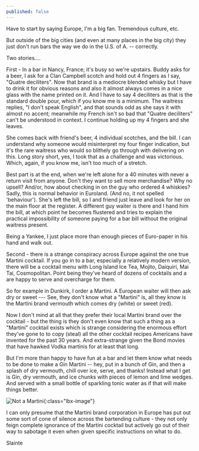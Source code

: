 ```yaml
---
published: false
---
```

Have to start by saying Europe, I'm a big fan. Tremendous culture, etc.

But outside of the big cities (and even at many places in the big city) they just don't run bars the way we do in the U.S. of A. -- correctly.

Two stories....

First - In a bar in Nancy, France; it's busy so we're upstairs. Buddy asks for a beer, I ask for a Clan Campbell scotch and hold out 4 fingers as I say, "Quatre deciliters". Now that brand is a mediocre blended whisky but I have to drink it for obvious reasons and also it almost always comes in a nice glass with the name printed on it. And I have to say 4 deciliters as that is the standard double pour, which if you know me is a minimum. The waitress replies, "I don't speak English", and that sounds odd as she says it with almost no accent; meanwhile my French isn't so bad that "Quatre deciliters" can't be understood in context. I continue holding up my 4 fingers and she leaves.

She comes back with friend's beer, 4 individual scotches, and the bill. I can understand why someone would misinterpret my four finger indication, but it's the rare waitress who would so blithely go through with delivering on this. Long story short, yes, I took that as a challenge and was victorious. Which, again, if you know me, isn't too much of a stretch.

Best part is at the end, when we're left alone for a 40 minutes with never a return visit from anyone. Don't they want to sell more merchandise? Why no upsell? And/or, how about checking in on the guy who ordered 4 whiskies? Sadly, this is normal behavior in Euroland. (And no, it not spelled 'behaviour'). She's left the bill, so I and friend just leave and look for her on the main floor at the register. A different guy waiter is there and I hand him the bill, at which point he becomes flustered and tries to explain the practical impossibility of someone paying for a bar bill without the original waitress present. 

Being a Yankee, I just place more than enough pieces of Euro-paper in his hand and walk out.

Second - there is a strange conspiracy across Europe against the one true Martini cocktail. If you go in to a bar, especially a relatively modern version, there will be a cocktail menu with Long Island Ice Tea, Mojito, Daiquiri, Mai Tai, Cosmopolitan. Point being they've heard of dozens of cocktails and a are happy to serve and overcharge for them.  

So for example in Dunkirk, I order a Martini. A European waiter will then ask dry or sweet --- See, they don't know what a "Martini" is, all they know is the Martini brand vermouth which comes dry (white) or sweet (red).

Now I don't mind at all that they prefer their local Martini brand over the cocktail - but the thing is they don't even know that such a thing as a "Martini" cocktail exists which is strange considering the enormous effort they've gone to to copy (steal) all the other cocktail recipes Americans have invented for the past 30 years. And extra-strange given the Bond movies that have hawked Vodka martinis for at least that long.

But I'm more than happy to have fun at a bar and let them know what needs to be done to make a Gin Martini -- hey, put in a bunch of Gin, and then a splash of dry vermouth, chill over ice, serve, and thanks!  Instead what I get is Gin, dry vermouth, and ice chunks with pieces of lemon and lime wedges. And served with a small bottle of sparkling tonic water as if that will make things better.

![Not a Martini](https://lh3.googleusercontent.com/9SwjbRggQHsgpSlT4LffqFG-jcpJUxaJ5772aCDiPDh0Jm_o3SmSv6Oj-dnVYqtxgsM1bGgZ5ll9n4jvEOldR7hNJKt1u_z6EesLxwdXPiybpAu-d7zeV3OagWa6ca-FH6c62Yst9RftWHebrTcomTZwgEnIHfs2zAtRm6RzW0sdg0AwJ1MBKWw-Cyk3lZKYD8rK24kB8MtHmZrfjxx9RnbObdyEWgrGtMHSEjoiq9J1O3iFocHshUvvK0lCqxQG8UdsIxl2Y6juHqJxLW9xxozZmcH2FKvaFJu-cLNZiqjPu94Y2Z6_mj17cswrDsSkWj6351CJsIXSQClo8Xj_E3RehCCqpNZqydH6yF-idMOYnHh629umbUBLyEqhCe4AtWJMNLUWVUvs77KiHk1B9I-9ZAN5TFjJDgaEHOIXs3h05vV6GOyDeITps13RxPyYlBMi8LU6oYc_EUjqamM9sOHrsr6OAE_sTNZErnMQKK_Vgf2N8UXi9oen00PfEJjcnxMKO2xpeJNpbLSiY2GK6_71GikSaVvGfsPRam7t2HD1Kox75Ld7DK8epD9vhMo-9qnxe6WDj-pUsPIKt0Cz-36dYrYjMlanemofPm1TJm8HKaFak7e4V3hQYs-VJ8EShZatlKyHwVC2Mi8586KYa-71wA=w1988-h1119-no){:class="lbx-image"}

I can only presume that the Martini brand corporation in Europe has put out some sort of cone of silence across the bartending culture - they not only feign complete ignorance of the Martini cocktail but actively go out of their way to sabotage it even when given specific instructions on what to do.
 
Slainte